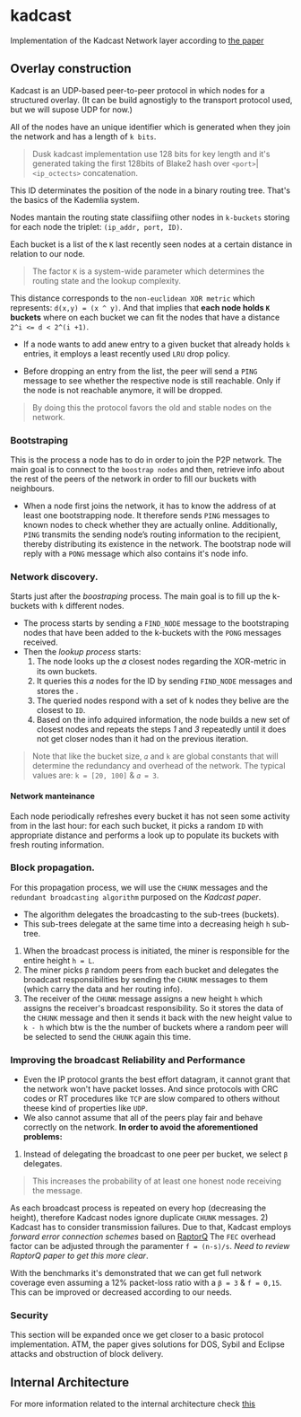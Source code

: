 # kadcast
Implementation of the Kadcast Network layer according to [the paper](https://eprint.iacr.org/2021/996.pdf)

## Overlay construction
Kadcast is an UDP-based peer-to-peer protocol in which nodes for a structured overlay. (It can be build agnostigly to the transport protocol used, but we will supose UDP for now.)

All of the nodes have an unique identifier which is generated when they join the network and has a length of `k bits`.

> Dusk kadcast implementation use 128 bits for key length and it's generated taking the first 128bits of Blake2 hash over `<port>`|`<ip_octects>` concatenation. 

This ID determinates the position of the node in a binary routing tree. That's the basics of the Kademlia system.

Nodes mantain the routing state classifiing other nodes in `k-buckets` storing for each node the triplet: `(ip_addr, port, ID)`.

Each bucket is a list of the `K` last recently seen nodes at a certain distance in relation to our node.
> The factor `K`  is a system-wide parameter which determines the routing state and the lookup complexity.

This distance corresponds to the `non-euclidean XOR metric` which represents: `d(x,y) = (x ^ y)`.
And that implies that **each node holds `K` buckets** where on each bucket we can fit the nodes that have a distance `2^i <= d < 2^(i +1)`.

- If a node wants to add anew entry to a given bucket that already holds `k` entries, it employs a least recently used `LRU` drop policy.

- Before dropping an entry from the list, the peer will send a `PING` message to see whether the respective node is still reachable. Only if the node is not reachable anymore, it will be dropped.
> By doing this the protocol favors the old and stable nodes on the network.

###  Bootstraping
This is the process a node has to do in order to join the P2P network.
The main goal is to connect to the `boostrap nodes` and then, retrieve info about the rest of the peers of the network in order to fill our buckets with neighbours.

- When a node first joins the network, it has to know the address of at least one bootstrapping node. It therefore sends `PING` messages to known nodes to check whether they are actually online. Additionally, `PING` transmits the sending node’s routing information to the recipient, thereby distributing its existence in the network.
The bootstrap node will reply with a `PONG` message which also contains it's node info.

### Network discovery.
Starts just after the *boostraping* process. 
The main goal is to fill up the k-buckets with `k` different nodes.
- The process starts by sending a `FIND_NODE` message to the bootstraping nodes that have been added to the k-buckets with the `PONG` messages received.
- Then the *lookup process* starts:
	1) The node looks up the 𝛼 closest nodes regarding the XOR-metric in its own buckets.
	2) It queries this 𝛼 nodes for the ID by sending `FIND_NODE` messages and stores the .
	3) The queried nodes respond with a set of k nodes they belive are the closest to `ID`.
	4) Based on the info adquired information, the node builds a new set of closest nodes and repeats the steps   *1* and *3* repeatedly until it does not get closer nodes than it had on the previous iteration.
>Note that like the bucket size, `𝛼` and `k` are global constants that will determine the redundancy and overhead of the network. The typical values are: `k = [20, 100]` & `𝛼 = 3`.

#### Network manteinance
Each node periodically refreshes every bucket it has not seen some activity from in the last hour: for each such bucket, it picks a random `ID` with appropriate distance and performs a look up to populate its buckets with fresh routing information.

### Block propagation.
For this propagation process, we will use the `CHUNK` messages and the `redundant broadcasting algorithm` purposed on the *Kadcast paper*.
- The algorithm delegates the broadcasting to the sub-trees (buckets). 
- This sub-trees delegate at the same time into  a decreasing heigh `h` sub-tree. 
1) When the broadcast process is initiated, the miner is responsible for the entire height `h = L`.
2) The miner picks `β` random peers from each bucket and delegates the broadcast responsibilities by sending the `CHUNK` messages to them (which carry the data and her routing info).
3) The receiver of the `CHUNK` message assigns a new height `h` which assigns the receiver's broadcast responsibility. So it stores the data of the `CHUNK` message and then it sends it back with the new height value to `k - h` which btw is the the number of buckets where a random peer will be selected to send the `CHUNK` again this time.

### Improving the broadcast Reliability and Performance
- Even the IP protocol grants the best effort datagram, it cannot grant that the network won't have packet losses. And since protocols with CRC codes or RT procedures like `TCP` are slow compared to others without theese kind of properties like `UDP`.
- We also cannot assume that all of the peers play fair and behave correctly on the network.
**In order to avoid the aforementioned problems:**
1) Instead of delegating the broadcast to one peer per bucket, we select `β` delegates.
> This increases the probability of at least one honest node receiving the message.

As each broadcast process is repeated on every hop (decreasing the height), therefore Kadcast nodes ignore duplicate `CHUNK` messages. 
2) Kadcast has to consider transmission failures. Due to that, Kadcast employs *forward error connection schemes* based on [RaptorQ](https://tools.ietf.org/pdf/rfc6330.pdf)
The `FEC` overhead factor can be adjusted through the paramenter `f = (n-s)/s`.
*Need to review RaptorQ paper to get this more clear*.

With the benchmarks it's demonstrated that we can get full network coverage even assuming a 12% packet-loss ratio with a `β = 3` & `f = 0,15`. 
This can be improved or decreased according to our needs.

### Security
This section will be expanded once we get closer to a basic protocol implementation.
ATM, the paper gives solutions for DOS, Sybil and Eclipse attacks and obstruction of block delivery.

## Internal Architecture

For more information related to the internal architecture check [this](ARCHITECTURE.md)